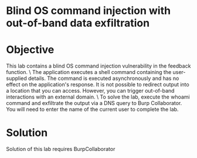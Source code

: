 # Blind OS command injection with out-of-band data exfiltration
# Objective
This lab contains a blind OS command injection vulnerability in the feedback function. \\
The application executes a shell command containing the user-supplied details. The command is executed asynchronously and has no effect on the application's response. It is not possible to redirect output into a location that you can access. However, you can trigger out-of-band interactions with an external domain. \\
To solve the lab, execute the whoami command and exfiltrate the output via a DNS query to Burp Collaborator. You will need to enter the name of the current user to complete the lab.

# Solution
Solution of this lab requires BurpCollaborator
